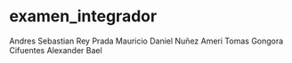 # examen_integrador

Andres Sebastian Rey Prada
Mauricio Daniel Nuñez Ameri
Tomas Gongora Cifuentes
Alexander Bael
